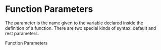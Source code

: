 # Function Parameters

The parameter is the name given to the variable declared inside the definition of a function. There are two special kinds of syntax: default and rest parameters.


<BadgeLink colorScheme="yellow" badgeText="Read" href="https://developer.mozilla.org/en-US/docs/Web/JavaScript/Guide/Functions#function_parameters">Function Parameters</BadgeLink>
